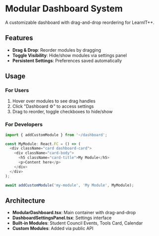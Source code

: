 # Modular Dashboard System

A customizable dashboard with drag-and-drop reordering for LearnIT++.

## Features
- **Drag & Drop**: Reorder modules by dragging
- **Toggle Visibility**: Hide/show modules via settings panel
- **Persistent Settings**: Preferences saved automatically

## Usage

### For Users
1. Hover over modules to see drag handles
2. Click "Dashboard ⚙️" to access settings
3. Drag to reorder, toggle checkboxes to hide/show

### For Developers
```typescript
import { addCustomModule } from '~/dashboard';

const MyModule: React.FC = () => (
  <div className="card dashboard-card">
    <div className="card-body">
      <h5 className="card-title">My Module</h5>
      <p>Content here</p>
    </div>
  </div>
);

await addCustomModule('my-module', 'My Module', MyModule);
```

## Architecture
- **ModularDashboard.tsx**: Main container with drag-and-drop
- **DashboardSettingsPanel.tsx**: Settings interface
- **Built-in Modules**: Student Council Events, Tools Card, Calendar
- **Custom Modules**: Added via public API